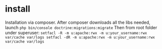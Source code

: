 install
=================

Installation via composer.
After composer downloads all the libs needed, launch
`php bin/console doctrine:migrations:migrate`
Then from root folder under superuser: 
`setfacl -R -m u:apache:rwx -m u:your_username:rwx var/cache var/logs
setfacl -dR -m u:apache:rwx -m u:your_username:rwx var/cache var/logs`